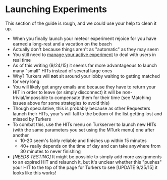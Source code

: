 # Launching Experiments

This section of the guide is rough, and we could use your help to clean it up.

- When you finally launch your meteor experiment rejoice for you have earned a long-rest and a vacation on the beach
- Actually don't because things aren't as "automatic" as they may seem
- You still need to [manage your active experiment](live-management.md) to 
deal with 
users in real time
- As of this writing (9/24/15) it seems far more advantageous to launch many "small" HITs instead of several large ones
- Why? Turkers will **not** sit around your lobby waiting to getting matched for very long
- You will likely get angry emails and because they have to return your HIT in order to leave (or simply disconnect) it will be non-trivial/impossible to compensate them for their time (see Matching issues above for some strategies to avoid this) 
- Though speculative, this is probably because as other Requesters launch their HITs, your's will fall to the bottom of the list getting lost and missed by Turkers
- To combat this, use the HITs menu on Turkserver to launch new HITs (with the same parameters you set using the MTurk menu) one after another
    - 10-20 seem's fairly reliable and finishes up within 15 minutes
    - 40+ really depends on the time of day and can take anywhere from 30 minutes to never finishing  
- *[NEEDS TESTING]*  It might be possible to simply add more assignments to an expired HIT and relaunch it, but it's unclear whether this "pushes" your HIT to the top of the page for Turkers to see [UPDATE 9/25/15] it looks like this works! 
